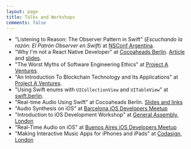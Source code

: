```yaml
---
layout: page
title: Talks and Workshops
comments: false
---
```


* "Listening to Reason: The Observer Pattern in Swift" (_Escuchando la razón: El Patrón Observer en Swift_) at [NSConf Argentina](http://nsconfarg.com/#archivo).
* "Why I'm not a React Native Developer" at [Cocoaheads Berlin](https://www.meetup.com/Cocoaheads-Berlin/events/233851604/). [Article](articles/why-im-not-a-react-native-developer) and [slides]().
* "The Worst Myths of Software Engineering Ethics" at [Project A Ventures](http://www.project-a.com/).
* "An Introduction To Blockchain Technology and Its Applications" at [Project A Ventures](http://www.project-a.com/).
* "Using Swift enums with `UICollectionView` and `UITableView`" at [swift.berlin](http://www.meetup.com/swift-berlin/events/226908584/).
* "Real-time Audio Using Swift" at Cocoaheads Berlin. [Slides and links](http://faturl.com/swiftyaudio)
* "Audio Synthesis on iOS" at [Barcelona iOS Developers Meetup](http://www.meetup.com/nsbarcelona/events/122146782/)
* "Introduction to iOS Development Workshop" at [General Assembly, London](https://generalassemb.ly/education/introduction-to-ios-development/london)
* "Real-Time Audio on iOS" at [Buenos Aires iOS Developers Meetup](http://www.meetup.com/Desarrolladores-iOS-de-Argentina/events/124618522/)
* "Making Interactive Music Apps for iPhones and iPads" at [Codasign, London](http://learning.codasign.com/index.php?title=Making_Interactive_Music_Apps_for_iPhones_and_iPads_%E2%80%93_Day_Course)

